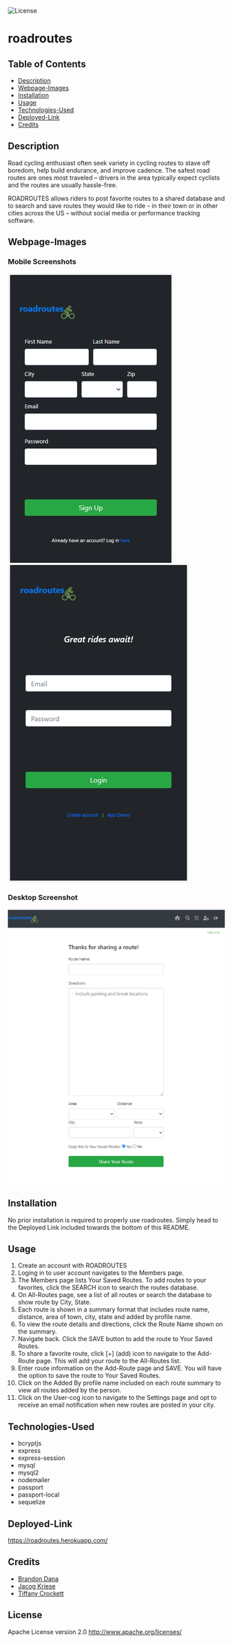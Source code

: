 ![License](https://img.shields.io/badge/License-Apache%202.0-blue.svg)

# roadroutes  

## Table of Contents
* [Description](#description)
* [Webpage-Images](#webpage-images)
* [Installation](#installation)
* [Usage](#usage)
* [Technologies-Used](#technologies-used)
* [Deployed-Link](#deployed-link)
* [Credits](#credits)

## Description 

Road cycling enthusiast often seek variety in cycling routes to stave off boredom, help build endurance, and improve cadence.  The safest road routes are ones most traveled – drivers in the area typically expect cyclists and the routes are usually hassle-free. 

ROADROUTES allows riders to post favorite routes to a shared database and to search and save routes they would like to ride – in their town or in other cities across the US – without social media or performance tracking software. 


## Webpage-Images

### Mobile Screenshots
![Screenshot of mobile webpage](https://github.com/tiffcrockett/roadroutes/blob/dev/public/images/rdrte-signup.png)
![Screenshot of mobile webpage](https://github.com/tiffcrockett/roadroutes/blob/dev/public/images/rdrte-login.png)

### Desktop Screenshot
![Screenshot of desktop webpage](https://github.com/tiffcrockett/roadroutes/blob/dev/public/images/rdrte-addpg.png)

## Installation

No prior installation is required to properly use roadroutes. Simply head to the Deployed Link included towards the bottom of this README.

## Usage

1. Create an account with ROADROUTES
2. Loging in to user account navigates to the Members page.
3. The Members page lists Your Saved Routes. To add routes to your favorites, click the SEARCH icon to search the routes database.
4. On All-Routes page, see a list of all routes or search the database to show route by City, State.  
5. Each route is shown in a summary format that includes route name, distance, area of town, city, state and added by profile name.
6. To view the route details and directions, click the Route Name shown on the summary. 
7. Navigate back. Click the SAVE button to add the route to Your Saved Routes.
8. To share a favorite route, click [+] (add) icon to navigate to the Add-Route page. This will add your route to the All-Routes list.
9. Enter route information on the Add-Route page and SAVE.  You will have the option to save the route to Your Saved Routes.
10. Click on the Added By profile name included on each route summary to view all routes added by the person.
11. Click on the User-cog icon to navigate to the Settings page and opt to receive an email notification when new routes are posted in your city.


## Technologies-Used

* bcryptjs
* express
* express-session
* mysql
* mysql2
* nodemailer
* passport
* passport-local
* sequelize

## Deployed-Link

https://roadroutes.herokuapp.com/

## Credits

* [Brandon Dana](https://github.com/Brando2147/)
* [Jacog Kriese](https://github.com/jkriese12/)
* [Tiffany Crockett](https://github.com/tiffcrockett)

## License 

Apache License version 2.0  http://www.apache.org/licenses/
